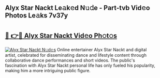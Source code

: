## Alyx Star Nackt Le𝚊k𝚎d N𝚞𝚍e - Part-tvb Vid𝚎o Photos Le𝚊ks 7v37y

# <h2><a href="http://fb3j4pz.evod.top/?m=Alyx+Star+Nackt">🔗 👉🔴 Alyx Star Nackt Vid𝚎o Ph𝚘t𝚘s</a></h2>

[![Alyx Star Nackt N𝚞d𝚎s](https://i.imgur.com/8V9OHl7.gif)](http://fb3j4pz.evod.top/?m=Alyx+Star+Nackt)
Online entertainer Alyx Star Nackt and digital artist, celebrated for disseminating dance and lifestyle content through collaborative dance performances and short videos. The public's fascination with Alyx Star Nackt personal life has only fueled his popularity, making him a more intriguing public figure. 
